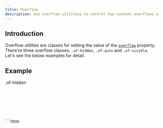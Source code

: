 ```yaml
---
title: Overflow
description: Use overflow utilities to control how content overflows a container.
---
```


## Introduction

Overflow utilities are classes for setting the value of the
[`overflow`](https://developer.mozilla.org/en-US/docs/Web/CSS/overflow) property.
There're three overflow classes: `.of-hidden`, `.of-auto` and `.of-visible`.
Let's see the below examples for detail.

## Example

<div class="my-small of-hidden bc-dark" style="height: 8rem">
  <div class="bc-primary" style="width: 80%; height: 200%">
    <p class="c-light px-medium">.of-hidden</p>
  </div>
</div>
``` html
<div class="of-hidden">
  <div style="height: 200%"></div>
</div>
```

<div class="mt-medium mb-small of-auto bc-dark" style="height: 8rem">
  <div class="bc-primary" style="width: 80%; height: 200%">
    <p class="c-light px-medium">.of-auto</p>
  </div>
</div>
``` html
<div class="of-auto">
  <div style="height: 200%"></div>
</div>
```

<div class="mt-medium of-visible bc-dark" style="height: 8rem; margin-bottom: 9rem">
  <div class="bc-primary" style="width: 80%; height: 200%">
    <p class="c-light px-medium">.of-visible</p>
  </div>
</div>
``` html
<div class="of-visible">
  <div style="height: 200%"></div>
</div>
```